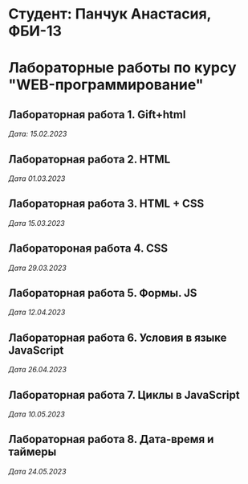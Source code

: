 # Студент: Панчук Анастасия, ФБИ-13

# Лабораторные работы по курсу "WEB-программирование"

## Лабораторная работа 1. Gift+html

*Дата: 15.02.2023*

## Лабораторная работа 2. HTML

*Дата 01.03.2023*

## Лабораторная работа 3. HTML + CSS

*Дата 15.03.2023*

## Лаборатороная работа 4. CSS

*Дата 29.03.2023*

## Лабораторная работа 5. Формы. JS

*Дата 12.04.2023*

## Лабораторная работа 6. Условия в языке JavaScript

*Дата 26.04.2023*

## Лабораторная работа 7. Циклы в JavaScript

*Дата 10.05.2023*

## Лабораторная работа 8. Дата-время и таймеры

*Дата 24.05.2023*


